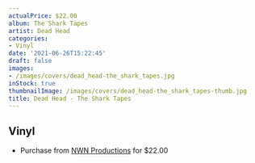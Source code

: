 ```yaml
---
actualPrice: $22.00
album: The Shark Tapes
artist: Dead Head
categories:
- Vinyl
date: '2021-06-26T15:22:45'
draft: false
images:
- /images/covers/dead_head-the_shark_tapes.jpg
inStock: true
thumbnailImage: /images/covers/dead_head-the_shark_tapes-thumb.jpg
title: Dead Head - The Shark Tapes
---
```


## Vinyl
* Purchase from [NWN Productions](http://shop.nwnprod.com/index.php?route=product/product&path=75&product_id=6943&sort=pd.name&order=ASC) for $22.00
